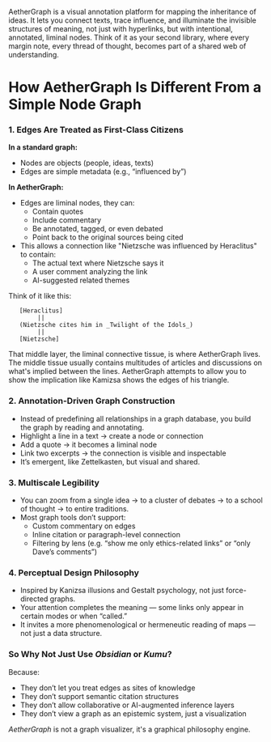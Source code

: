 AetherGraph is a visual annotation platform for mapping the inheritance of ideas. It lets you connect texts, trace influence, and illuminate the invisible structures of meaning, not just with hyperlinks, but with intentional, annotated, liminal nodes. Think of it as your second library, where every margin note, every thread of thought, becomes part of a shared web of understanding.

# How AetherGraph Is Different From a Simple Node Graph
### 1. Edges Are Treated as First-Class Citizens

**In a standard graph:**
- Nodes are objects (people, ideas, texts)
- Edges are simple metadata (e.g., “influenced by”)

**In AetherGraph:**
- Edges are liminal nodes, they can:
  - Contain quotes
  - Include commentary
  - Be annotated, tagged, or even debated
  - Point back to the original sources being cited
- This allows a connection like "Nietzsche was influenced by Heraclitus" to contain:
  - The actual text where Nietzsche says it
  - A user comment analyzing the link
  - AI-suggested related themes

Think of it like this:

       [Heraclitus]
            ||
       (Nietzsche cites him in _Twilight of the Idols_)
            ||
       [Nietzsche]

That middle layer, the liminal connective tissue, is where AetherGraph lives. The middle tissue usually contains multitudes of articles and discussions on what's implied between the lines. AetherGraph attempts to allow you to show the implication like Kamizsa shows the edges of his triangle.

### 2. Annotation-Driven Graph Construction
- Instead of predefining all relationships in a graph database, you build the graph by reading and annotating.
- Highlight a line in a text → create a node or connection
- Add a quote → it becomes a liminal node
- Link two excerpts → the connection is visible and inspectable
- It’s emergent, like Zettelkasten, but visual and shared.

### 3. Multiscale Legibility
- You can zoom from a single idea → to a cluster of debates → to a school of thought → to entire traditions.
- Most graph tools don’t support:
  - Custom commentary on edges
  - Inline citation or paragraph-level connection
  - Filtering by lens (e.g. “show me only ethics-related links” or “only Dave’s comments”)

### 4. Perceptual Design Philosophy
- Inspired by Kanizsa illusions and Gestalt psychology, not just force-directed graphs.
- Your attention completes the meaning — some links only appear in certain modes or when “called.”
- It invites a more phenomenological or hermeneutic reading of maps — not just a data structure.

### So Why Not Just Use _Obsidian_ or _Kumu_?
Because:
- They don’t let you treat edges as sites of knowledge
- They don’t support semantic citation structures
- They don’t allow collaborative or AI-augmented inference layers
- They don’t view a graph as an epistemic system,  just a visualization

_AetherGraph_ is not a graph visualizer, it's a graphical philosophy engine.
